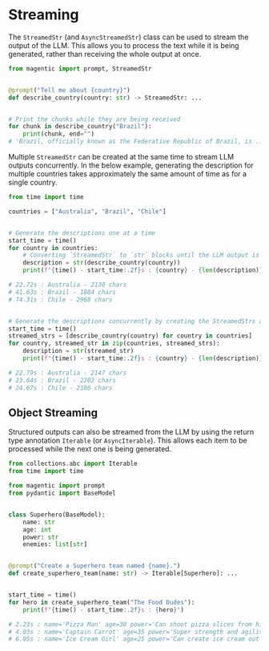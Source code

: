 # Streaming

The `StreamedStr` (and `AsyncStreamedStr`) class can be used to stream the output of the LLM. This allows you to process the text while it is being generated, rather than receiving the whole output at once.

```python
from magentic import prompt, StreamedStr


@prompt("Tell me about {country}")
def describe_country(country: str) -> StreamedStr: ...


# Print the chunks while they are being received
for chunk in describe_country("Brazil"):
    print(chunk, end="")
# 'Brazil, officially known as the Federative Republic of Brazil, is ...'
```

Multiple `StreamedStr` can be created at the same time to stream LLM outputs concurrently. In the below example, generating the description for multiple countries takes approximately the same amount of time as for a single country.

```python
from time import time

countries = ["Australia", "Brazil", "Chile"]


# Generate the descriptions one at a time
start_time = time()
for country in countries:
    # Converting `StreamedStr` to `str` blocks until the LLM output is fully generated
    description = str(describe_country(country))
    print(f"{time() - start_time:.2f}s : {country} - {len(description)} chars")

# 22.72s : Australia - 2130 chars
# 41.63s : Brazil - 1884 chars
# 74.31s : Chile - 2968 chars


# Generate the descriptions concurrently by creating the StreamedStrs at the same time
start_time = time()
streamed_strs = [describe_country(country) for country in countries]
for country, streamed_str in zip(countries, streamed_strs):
    description = str(streamed_str)
    print(f"{time() - start_time:.2f}s : {country} - {len(description)} chars")

# 22.79s : Australia - 2147 chars
# 23.64s : Brazil - 2202 chars
# 24.67s : Chile - 2186 chars
```

## Object Streaming

Structured outputs can also be streamed from the LLM by using the return type annotation `Iterable` (or `AsyncIterable`). This allows each item to be processed while the next one is being generated.

```python
from collections.abc import Iterable
from time import time

from magentic import prompt
from pydantic import BaseModel


class Superhero(BaseModel):
    name: str
    age: int
    power: str
    enemies: list[str]


@prompt("Create a Superhero team named {name}.")
def create_superhero_team(name: str) -> Iterable[Superhero]: ...


start_time = time()
for hero in create_superhero_team("The Food Dudes"):
    print(f"{time() - start_time:.2f}s : {hero}")

# 2.23s : name='Pizza Man' age=30 power='Can shoot pizza slices from his hands' enemies=['The Hungry Horde', 'The Junk Food Gang']
# 4.03s : name='Captain Carrot' age=35 power='Super strength and agility from eating carrots' enemies=['The Sugar Squad', 'The Greasy Gang']
# 6.05s : name='Ice Cream Girl' age=25 power='Can create ice cream out of thin air' enemies=['The Hot Sauce Squad', 'The Healthy Eaters']
```
